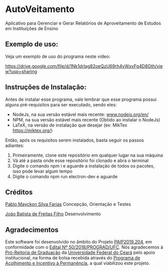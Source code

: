 # AutoVeitamento

Aplicativo para Gerenciar e Gerar Relatórios de Aproveitamento de Estudos em Instituições de Ensino


## Exemplo de uso:

Veja um exemplo de uso do programa neste vídeo:

https://drive.google.com/file/d/1Nk1drlag82oeQzU69rh4vWxvFg4D8Gth/view?usp=sharing


## Instruções de Instalação:

Antes de instalar esse programa, vale lembrar que esse programa possui alguns pré-requisitos para ser executado, sendo eles:
* NodeJs, na sua versão estável mais recente: www.nodejs.org/en/
* NPM, na sua versão estável mais recente (Obtido ao instalar o NodeJs)
* LaTeX, na versão de instalação que desejar (ex: MikTex https://miktex.org/)

Então, após os requisitos serem instalados, basta seguir os passos adiantes:

1. Primeiramente, clone este repositório em qualquer lugar na sua máquina
2. Vá até a pasta onde esse repositório foi clonado e abra o terminal
3. Digite o comando npm i e aguarde a instalação de todos os pacotes, isso pode levar algum tempo
4. Digite o comando npm run electron-dev e aguarde


## Créditos

[Pablo Mayckon Silva Farias](https://github.com/pablomsfarias/)
Concepção, Orientação e Testes

[João Batista de Freitas Filho](https://github.com/JsBatista)
Desenvolvimento


## Agradecimentos

Este software foi desenvolvido no âmbito do Projeto [PAIP2019.204](https://prograd.ufc.br/wp-content/uploads/2019/01/resultado-recursos-edital-50-bolsa-de-apoio-a-projetos-de-graduacao-2019.pdf), em conformidade com o [Edital Nº 50/2018/PROGRAD/UFC](https://prograd.ufc.br/pt/edital-50-selecao-de-projetos-de-apoio-a-graduacao-para-2019/). Nós agradecemos à [Pró-Reitoria de Graduação](https://prograd.ufc.br/) da [Universidade Federal do Ceará](https://www.ufc.br/) pelo apoio institucional, na forma de bolsa recebida através do [Programa de Acolhimento e Incentivo à Permanência](https://prograd.ufc.br/pt/bolsas/bolsas-de-apoio-a-projetos-de-graduacao/), a qual viabilizou este projeto.
